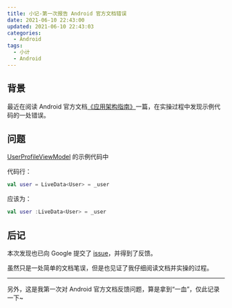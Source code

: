 ```yaml
---
title: 小记-第一次报告 Android 官方文档错误
date: 2021-06-10 22:43:00
updated: 2021-06-10 22:43:03
categories:
  - Android
tags:
  - 小计
  - Android
---
```


## 背景

最近在阅读 Android 官方文档[《应用架构指南》](https://developer.android.com/jetpack/guide)一篇，在实操过程中发现示例代码的一处错误。

## 问题

[UserProfileViewModel](https://developer.android.com/jetpack/guide#connect-viewmodel-repository) 的示例代码中

代码行：

```kotlin
val user = LiveData<User> = _user
```

应该为：

```kotlin
val user :LiveData<User> = _user
```

## 后记

本次发现也已向 Google 提交了 [issue](https://issuetracker.google.com/issues/190329948)，并得到了反馈。

虽然只是一处简单的文档笔误，但是也见证了我仔细阅读文档并实操的过程。

---

另外，这是我第一次对 Android 官方文档反馈问题，算是拿到“一血”，仅此记录一下~
